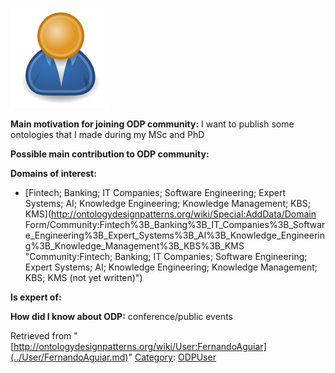 [![Image:ODPUser.png](../images/a/a6/ODPUser.png)](../Image/ODPUser.png.md "Image:ODPUser.png")




  





__Main motivation for joining ODP community:__ I want to publish some ontologies that I made during my MSc and PhD


__Possible main contribution to ODP community:__


__Domains of interest:__



* [Fintech; Banking; IT Companies; Software Engineering; Expert Systems; AI; Knowledge Engineering; Knowledge Management; KBS; KMS](http://ontologydesignpatterns.org/wiki/Special:AddData/Domain Form/Community:Fintech%3B_Banking%3B_IT_Companies%3B_Software_Engineering%3B_Expert_Systems%3B_AI%3B_Knowledge_Engineering%3B_Knowledge_Management%3B_KBS%3B_KMS "Community:Fintech; Banking; IT Companies; Software Engineering; Expert Systems; AI; Knowledge Engineering; Knowledge Management; KBS; KMS (not yet written)")


__Is expert of:__


  

__How did I know about ODP:__ conference/public events






Retrieved from "[http://ontologydesignpatterns.org/wiki/User:FernandoAguiar](../User/FernandoAguiar.md)"
 [Category](http://ontologydesignpatterns.org/wiki/Special:Categories "Special:Categories"): [ODPUser](../Category/ODPUser.md "Category:ODPUser")